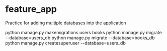 # feature_app
Practice for adding multiple databases into the application

python manage.py makemigrations users books
python manage.py migrate --database=users_db
python manage.py migrate --database=books_db
python manage.py createsuperuser --database=users_db
